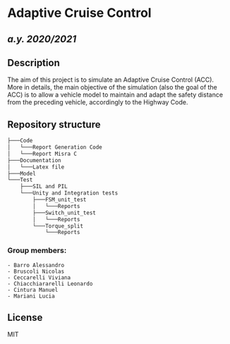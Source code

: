 # __Adaptive Cruise Control__ 
## _a.y. 2020/2021_

## __Description__
The aim of this project is to simulate an Adaptive Cruise Control (ACC). More in details, the main objective of the simulation (also the goal of the ACC) is to allow a vehicle model to maintain and adapt the safety distance from the preceding vehicle, accordingly to the Highway Code. 

## __Repository structure__
``` bash
├───Code
│   └───Report Generation Code
│   └───Report Misra C
├───Documentation
│   └───Latex file
├───Model
└───Test
    ├───SIL and PIL
    └───Unity and Integration tests
        ├───FSM_unit_test
        │   └───Reports
        ├───Switch_unit_test
        │   └───Reports
        └───Torque_split
            └───Reports

```

### __Group members:__ 

	- Barro Alessandro 
	- Bruscoli Nicolas 
	- Ceccarelli Viviana 
	- Chiacchiararelli Leonardo 
	- Cintura Manuel 
	- Mariani Lucia 
	
## License
MIT

